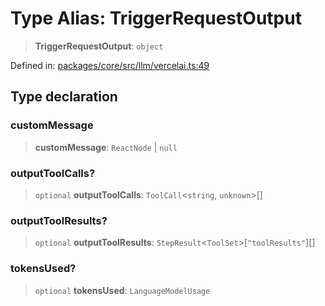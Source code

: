 # Type Alias: TriggerRequestOutput

> **TriggerRequestOutput**: `object`

Defined in: [packages/core/src/llm/vercelai.ts:49](https://github.com/GeoDaCenter/openassistant/blob/994a31d776db171047aa7cd650eb798b5317f644/packages/core/src/llm/vercelai.ts#L49)

## Type declaration

### customMessage

> **customMessage**: `ReactNode` \| `null`

### outputToolCalls?

> `optional` **outputToolCalls**: `ToolCall`\<`string`, `unknown`\>[]

### outputToolResults?

> `optional` **outputToolResults**: `StepResult`\<`ToolSet`\>\[`"toolResults"`\][]

### tokensUsed?

> `optional` **tokensUsed**: `LanguageModelUsage`
